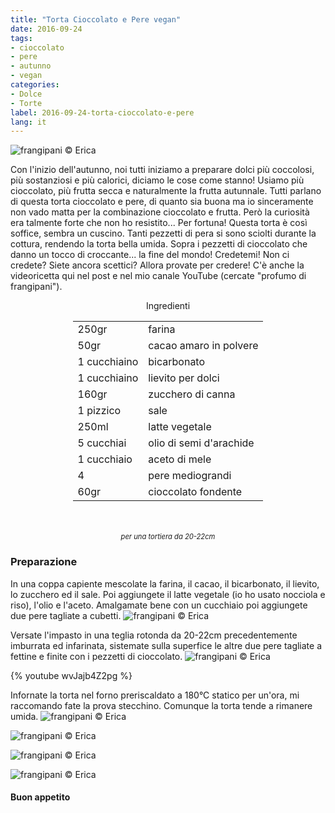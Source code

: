 ```yaml
---
title: "Torta Cioccolato e Pere vegan"
date: 2016-09-24
tags:
- cioccolato
- pere
- autunno
- vegan
categories:
- Dolce
- Torte
label: 2016-09-24-torta-cioccolato-e-pere
lang: it
---
```

![](header.jpg "frangipani © Erica")

Con l'inizio dell'autunno, noi tutti iniziamo a preparare dolci più coccolosi, più sostanziosi e più calorici, diciamo le cose come stanno! Usiamo più cioccolato, più frutta secca e naturalmente la frutta autunnale. Tutti parlano di questa torta cioccolato e pere, di quanto sia buona ma io sinceramente non vado matta per la combinazione cioccolato e frutta. Però la curiosità era talmente forte che non ho resistito... Per fortuna! Questa torta è così soffice, sembra un cuscino. Tanti pezzetti di pera si sono sciolti durante la cottura, rendendo la torta bella umida. Sopra i pezzetti di cioccolato che danno un tocco di croccante... la fine del mondo! Credetemi! Non ci credete? Siete ancora scettici? Allora provate per credere! C'è anche la videoricetta qui nel post e nel mio canale YouTube (cercate "profumo di frangipani").

<div id="wrapper" style="text-align: center">
  <div id="yourdiv" style="display: inline-block;">
    <div class="ingredients">
      <div class="ingredients-title">Ingredienti</div>
      <table>
        <tbody>
          <tr>
            <td>250gr</td>
            <td>farina</td>
          </tr>
          <tr>
            <td>50gr</td>
            <td>cacao amaro in polvere</td>
          </tr>
          <tr>
            <td>1 cucchiaino</td>
            <td>bicarbonato</td>
          </tr>
          <tr>
            <td>1 cucchiaino</td>
            <td>lievito per dolci</td>
          </tr>
          <tr>
            <td>160gr</td>
            <td>zucchero di canna</td>
          </tr>
          <tr>
            <td>1 pizzico</td>
            <td>sale</td>
          </tr>
          <tr>
            <td>250ml</td>
            <td>latte vegetale</td>
          </tr>
          <tr>
            <td>5 cucchiai</td>
            <td>olio di semi d'arachide</td>        
          </tr>
          <tr>
            <td>1 cucchiaio</td>
            <td>aceto di mele</td>
          </tr>
          <tr>
            <td>4</td>
            <td>pere mediograndi</td>        
          </tr>
          <tr>
            <td>60gr</td>
            <td>cioccolato fondente</td>
          </tr>
        </tbody>
      </table>
      <br></br>
      <i class="pull-right" style="font-size: 80%;">per una tortiera da 20-22cm</i>
    </div>
  </div>
</div>


<h3>
  <font color="grey">
    <i class="fa-solid fa-gears"></i>
  </font> Preparazione
</h3>

In una coppa capiente mescolate la farina, il cacao, il bicarbonato, il lievito, lo zucchero ed il sale. Poi aggiungete il latte vegetale (io ho usato nocciola e riso), l'olio e l'aceto. Amalgamate bene con un cucchiaio poi aggiungete due pere tagliate a cubetti.
![](impasto.jpg "frangipani © Erica")

Versate l'impasto in una teglia rotonda da 20-22cm precedentemente imburrata ed infarinata, sistemate sulla superfice le altre due pere tagliate a fettine e finite con i pezzetti di cioccolato.
![](teglia.jpg "frangipani © Erica")

{% youtube wvJajb4Z2pg %}

Infornate la torta nel forno preriscaldato a 180°C statico per un'ora, mi raccomando fate la prova stecchino. Comunque la torta tende a rimanere umida.
![](risultato1.jpg "frangipani © Erica")

![](risultato2.jpg "frangipani © Erica")

![](risultato3.jpg "frangipani © Erica")

![](risultato4.jpg "frangipani © Erica")


<h4>Buon appetito
  <font color="red">
    <i class="fa-regular fa-face-smile"></i>
  </font>
</h4>
